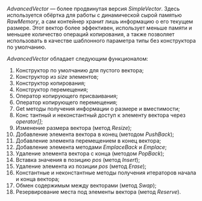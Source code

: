 *AdvancedVector* — более продвинутая версия *SimpleVector*. Здесь используется обёртка для работы с динамической сырой памятью *RawMemory*, а сам контейнер хранит лишь информацию о его текущем размере. Этот вектор более эффективен, использует меньше памяти и меньшее количество операций копирования, а также позволяет использовать в качестве шаблонного параметра типы без конструктора по умолчанию.

*AdvancedVector* обладает следующим функционалом:

1. Конструктор по умолчанию для пустого вектора;
2. Конструктор из *size* элементов;
3. Конструктор копирования;
4. Конструктор перемещения;
5. Оператор копирующего присваивания;
6. Оператор копирующего перемещения;
7. Get методы получения информации о размере и вместимости;
8. Конс тантный и неконстантный доступ к элементу вектора через *operator[]*;
9. Изменение размера вектора (метод *Resize*);
10. Добавление элемента вектора в конец (методом *PushBack*);
11. Добавление элемента перемещением в конец вектора;
12. Добавление элемента методами *EmplaceBack* и *Emplace*;
13. Удаление элемента вектора с конца (методом *PopBack*);
14. Вставка значения в позицию *pos* (метод *Insert*);
15. Удаление элемента из позиции *pos* (метод *Erase*);
16. Константные и неконстантные методы получения итераторов начала и конца вектора;
17. Обмен содержимым между векторами (метод *Swap*);
18. Резервирование места под элементы вектора (метод *Reserve*).